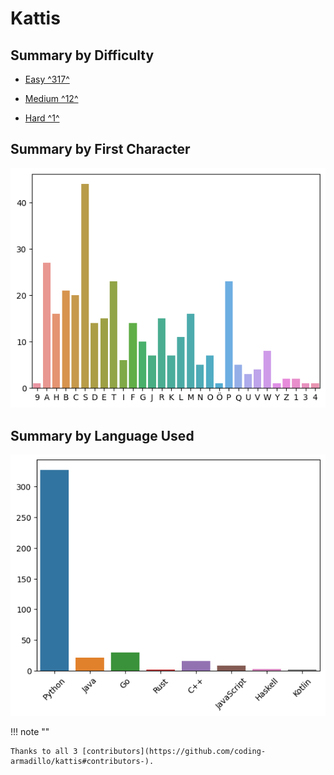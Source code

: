 # Kattis

## Summary by Difficulty

- [Easy ^317^](easy.md)

- [Medium ^12^](medium.md)

- [Hard ^1^](hard.md)

## Summary by First Character

![summary-by-first-char](summary-by-first-char.png)

## Summary by Language Used

![summary-by-language](summary-by-language.png)

!!! note ""

    Thanks to all 3 [contributors](https://github.com/coding-armadillo/kattis#contributors-).
